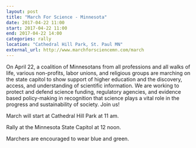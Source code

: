 ```yaml
---
layout: post
title: "March For Science - Minnesota"
date: 2017-04-22 11:00
start: 2017-04-22 11:00
end: 2017-04-22 14:00
categories: rally
location: "Cathedral Hill Park, St. Paul MN"
external_url: http://www.marchforsciencemn.com/march
---
```


On April 22, a coalition of Minnesotans from all professions and all walks of life, various non-profits, labor unions, and religious groups are marching on the state capitol to show support of higher education and the discovery, access, and understanding of scientific information. We are working to protect and defend science funding, regulatory agencies, and evidence based policy-making in recognition that science plays a vital role in the progress and sustainability of society. Join us!

March will start at Cathedral Hill Park at 11 am.

Rally at the Minnesota State Capitol at 12 noon.

Marchers are encouraged to wear blue and green.
